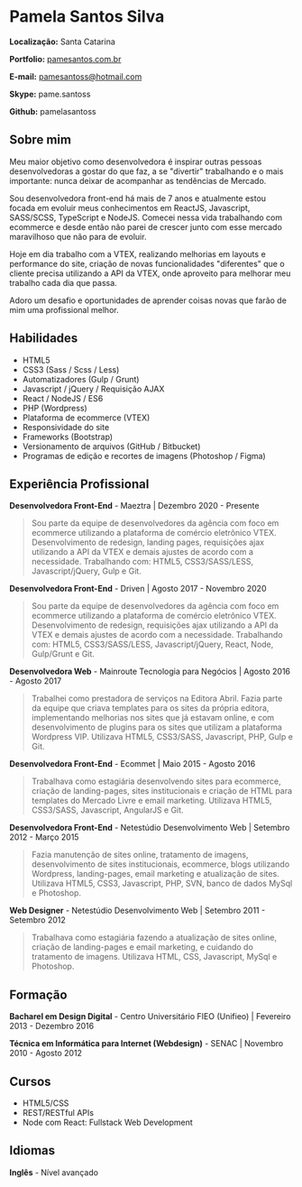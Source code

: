 # Pamela Santos Silva

**Localização:** Santa Catarina

**Portfolio:** [pamesantos.com.br](http://pamesantos.com.br/)

**E-mail:** pamesantoss@hotmail.com

**Skype:** pame.santoss

**Github:** pamelasantoss

## Sobre mim
Meu maior objetivo como desenvolvedora é inspirar outras pessoas desenvolvedoras a gostar do que faz, a se "divertir" trabalhando e o mais importante: nunca deixar de acompanhar as tendências de Mercado.

Sou desenvolvedora front-end há mais de 7 anos e atualmente estou focada em evoluir meus conhecimentos em ReactJS, Javascript, SASS/SCSS, TypeScript e NodeJS. Comecei nessa vida trabalhando com ecommerce e desde então não parei de crescer junto com esse mercado maravilhoso que não para de evoluir.

Hoje em dia trabalho com a VTEX, realizando melhorias em layouts e performance do site, criação de novas funcionalidades "diferentes" que o cliente precisa utilizando a API da VTEX, onde aproveito para melhorar meu trabalho cada dia que passa.

Adoro um desafio e oportunidades de aprender coisas novas que farão de mim uma profissional melhor.

## Habilidades

* HTML5
* CSS3 (Sass / Scss / Less)
* Automatizadores (Gulp / Grunt)
* Javascript / jQuery / Requisição AJAX
* React / NodeJS / ES6
* PHP (Wordpress)
* Plataforma de ecommerce (VTEX)
* Responsividade do site
* Frameworks (Bootstrap)
* Versionamento de arquivos (GitHub / Bitbucket)
* Programas de edição e recortes de imagens (Photoshop / Figma)

## Experiência Profissional

**Desenvolvedora Front-End** - Maeztra | Dezembro 2020 - Presente

> Sou parte da equipe de desenvolvedores da agência com foco em ecommerce utilizando a plataforma de comércio eletrônico VTEX. Desenvolvimento de redesign, landing pages, requisições ajax utilizando a API da VTEX e demais ajustes de acordo com a necessidade. Trabalhando com: HTML5, CSS3/SASS/LESS, Javascript/jQuery, Gulp e Git.

**Desenvolvedora Front-End** - Driven | Agosto 2017 - Novembro 2020

> Sou parte da equipe de desenvolvedores da agência com foco em ecommerce utilizando a plataforma de comércio eletrônico VTEX. Desenvolvimento de redesign, requisições ajax utilizando a API da VTEX e demais ajustes de acordo com a necessidade. Trabalhando com: HTML5, CSS3/SASS/LESS, Javascript/jQuery, React, Node, Gulp/Grunt e Git.

**Desenvolvedora Web** - Mainroute Tecnologia para Negócios | Agosto 2016 - Agosto 2017

> Trabalhei como prestadora de serviços na Editora Abril. Fazia parte da equipe que criava templates para os sites da própria editora, implementando melhorias nos sites que já estavam online, e com desenvolvimento de plugins para os sites que utilizam a plataforma Wordpress VIP. Utilizava HTML5, CSS3/SASS, Javascript, PHP, Gulp e Git.

**Desenvolvedora Front-End** - Ecommet | Maio 2015 - Agosto 2016

> Trabalhava como estagiária desenvolvendo sites para ecommerce, criação de landing-pages, sites institucionais e criação de HTML para templates do Mercado Livre e email marketing. Utilizava HTML5, CSS3/SASS, Javascript, AngularJS e Git.

**Desenvolvedora Front-End** - Netestúdio Desenvolvimento Web | Setembro 2012 - Março 2015

> Fazia manutenção de sites online, tratamento de imagens, desenvolvimento de sites institucionais, ecommerce, blogs utilizando Wordpress, landing-pages, email marketing e atualização de sites. Utilizava HTML5, CSS3, Javascript, PHP, SVN, banco de dados MySql e Photoshop.

**Web Designer** - Netestúdio Desenvolvimento Web | Setembro 2011 - Setembro 2012

> Trabalhava como estagiária fazendo a atualização de sites online, criação de landing-pages e email marketing, e cuidando do tratamento de imagens. Utilizava HTML, CSS, Javascript, MySql e Photoshop.


## Formação

**Bacharel em Design Digital** - Centro Universitário FIEO (Unifieo) | Fevereiro 2013 - Dezembro 2016

**Técnica em Informática para Internet (Webdesign)** - SENAC | Novembro 2010 - Agosto 2012


## Cursos

* HTML5/CSS
* REST/RESTful APIs
* Node com React: Fullstack Web Development


## Idiomas

**Inglês** - Nível avançado
